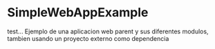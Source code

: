 # SimpleWebAppExample
test...
Ejemplo de una aplicacion web parent y sus diferentes modulos, tambien usando un proyecto externo como dependencia
